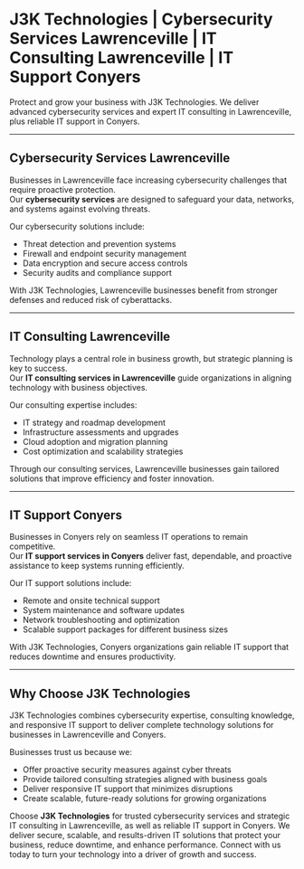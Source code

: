 # J3K Technologies | Cybersecurity Services Lawrenceville | IT Consulting Lawrenceville | IT Support Conyers

Protect and grow your business with J3K Technologies. We deliver advanced cybersecurity services and expert IT consulting in Lawrenceville, plus reliable IT support in Conyers.

---

## Cybersecurity Services Lawrenceville

Businesses in Lawrenceville face increasing cybersecurity challenges that require proactive protection.  
Our **cybersecurity services** are designed to safeguard your data, networks, and systems against evolving threats.  

Our cybersecurity solutions include:  
- Threat detection and prevention systems  
- Firewall and endpoint security management  
- Data encryption and secure access controls  
- Security audits and compliance support  

With J3K Technologies, Lawrenceville businesses benefit from stronger defenses and reduced risk of cyberattacks.

---

## IT Consulting Lawrenceville

Technology plays a central role in business growth, but strategic planning is key to success.  
Our **IT consulting services in Lawrenceville** guide organizations in aligning technology with business objectives.  

Our consulting expertise includes:  
- IT strategy and roadmap development  
- Infrastructure assessments and upgrades  
- Cloud adoption and migration planning  
- Cost optimization and scalability strategies  

Through our consulting services, Lawrenceville businesses gain tailored solutions that improve efficiency and foster innovation.

---

## IT Support Conyers

Businesses in Conyers rely on seamless IT operations to remain competitive.  
Our **IT support services in Conyers** deliver fast, dependable, and proactive assistance to keep systems running efficiently.  

Our IT support solutions include:  
- Remote and onsite technical support  
- System maintenance and software updates  
- Network troubleshooting and optimization  
- Scalable support packages for different business sizes  

With J3K Technologies, Conyers organizations gain reliable IT support that reduces downtime and ensures productivity.

---

## Why Choose J3K Technologies

J3K Technologies combines cybersecurity expertise, consulting knowledge, and responsive IT support to deliver complete technology solutions for businesses in Lawrenceville and Conyers.  

Businesses trust us because we:  
- Offer proactive security measures against cyber threats  
- Provide tailored consulting strategies aligned with business goals  
- Deliver responsive IT support that minimizes disruptions  
- Create scalable, future-ready solutions for growing organizations

Choose **J3K Technologies** for trusted cybersecurity services and strategic IT consulting in Lawrenceville, as well as reliable IT support in Conyers. We deliver secure, scalable, and results-driven IT solutions that protect your business, reduce downtime, and enhance performance. Connect with us today to turn your technology into a driver of growth and success.
